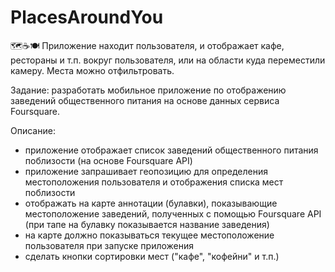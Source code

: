 # PlacesAroundYou
🗺☕️🍽 Приложение находит пользователя, и отображает кафе, рестораны и т.п. вокруг пользователя, или на области куда переместили камеру. Места можно отфильтровать. 

Задание: разработать мобильное приложение по отображению заведений общественного питания на основе данных сервиса Foursquare.

Описание: 
- приложение отображает список заведений общественного питания поблизости (на основе Foursquare API)
- приложение запрашивает геопозицию для определения местоположения пользователя и отображения списка мест поблизости
- отображать на карте аннотации (булавки), показывающие местоположение заведений, полученных с помощью Foursquare API (при тапе на булавку показывается название заведения)
- на карте должно показываться текущее местоположение пользователя при запуске приложения
- сделать кнопки сортировки мест ("кафе", "кофейни" и т.п.)

